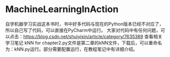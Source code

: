 # MachineLearningInAction
自学机器学习实战这本书时，书中好多代码与现在的Python版本已经不对应了，所以自己写了代码，可以直接在PyCharm中运行。
大家对代码中有任何问题，可以点击：https://blog.csdn.net/shuiyixin/article/category/7635389 查看相关学习笔记
kNN for chapter2.py文件是第二章的kNN文件，下载后，可以重命名为：kNN.py运行。部分需要配置运行，在教程笔记中有详细介绍。
